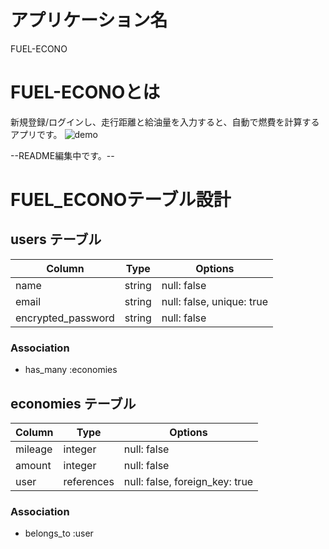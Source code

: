 # アプリケーション名
FUEL-ECONO
# FUEL-ECONOとは
新規登録/ログインし、走行距離と給油量を入力すると、自動で燃費を計算するアプリです。
![demo](https://gyazo.com/ac0c65a1e9e95703af5fd7e9ce85edc4/raw)

--README編集中です。--



# FUEL_ECONOテーブル設計

## users テーブル

| Column             | Type   | Options                   |
| ------------------ | ------ | ------------------------- |
| name               | string | null: false               |
| email              | string | null: false, unique: true |
| encrypted_password | string | null: false               |

### Association

- has_many :economies


## economies テーブル

| Column  | Type       | Options                        |
| ------- | ---------- | ------------------------------ |
| mileage | integer    | null: false                    |
| amount  | integer    | null: false                    |
| user    | references | null: false, foreign_key: true |

### Association

- belongs_to :user
